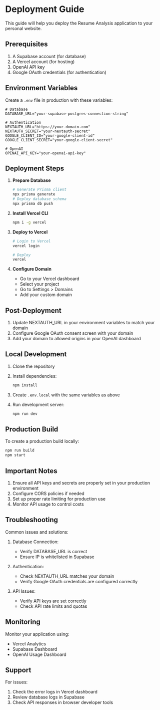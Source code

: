 # Deployment Guide

This guide will help you deploy the Resume Analysis application to your personal website.

## Prerequisites

1. A Supabase account (for database)
2. A Vercel account (for hosting)
3. OpenAI API key
4. Google OAuth credentials (for authentication)

## Environment Variables

Create a `.env` file in production with these variables:

```env
# Database
DATABASE_URL="your-supabase-postgres-connection-string"

# Authentication
NEXTAUTH_URL="https://your-domain.com"
NEXTAUTH_SECRET="your-nextauth-secret"
GOOGLE_CLIENT_ID="your-google-client-id"
GOOGLE_CLIENT_SECRET="your-google-client-secret"

# OpenAI
OPENAI_API_KEY="your-openai-api-key"
```

## Deployment Steps

1. **Prepare Database**
   ```bash
   # Generate Prisma client
   npx prisma generate
   # Deploy database schema
   npx prisma db push
   ```

2. **Install Vercel CLI**
   ```bash
   npm i -g vercel
   ```

3. **Deploy to Vercel**
   ```bash
   # Login to Vercel
   vercel login

   # Deploy
   vercel
   ```

4. **Configure Domain**
   - Go to your Vercel dashboard
   - Select your project
   - Go to Settings > Domains
   - Add your custom domain

## Post-Deployment

1. Update NEXTAUTH_URL in your environment variables to match your domain
2. Configure Google OAuth consent screen with your domain
3. Add your domain to allowed origins in your OpenAI dashboard

## Local Development

1. Clone the repository
2. Install dependencies:
   ```bash
   npm install
   ```

3. Create `.env.local` with the same variables as above

4. Run development server:
   ```bash
   npm run dev
   ```

## Production Build

To create a production build locally:
```bash
npm run build
npm start
```

## Important Notes

1. Ensure all API keys and secrets are properly set in your production environment
2. Configure CORS policies if needed
3. Set up proper rate limiting for production use
4. Monitor API usage to control costs

## Troubleshooting

Common issues and solutions:

1. Database Connection:
   - Verify DATABASE_URL is correct
   - Ensure IP is whitelisted in Supabase

2. Authentication:
   - Check NEXTAUTH_URL matches your domain
   - Verify Google OAuth credentials are configured correctly

3. API Issues:
   - Verify API keys are set correctly
   - Check API rate limits and quotas

## Monitoring

Monitor your application using:
- Vercel Analytics
- Supabase Dashboard
- OpenAI Usage Dashboard

## Support

For issues:
1. Check the error logs in Vercel dashboard
2. Review database logs in Supabase
3. Check API responses in browser developer tools
